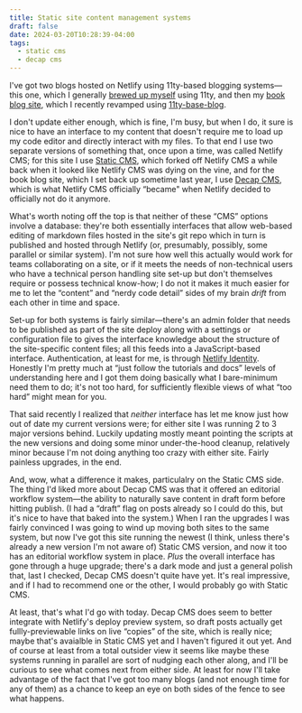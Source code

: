 ```yaml
---
title: Static site content management systems
draft: false
date: 2024-03-20T10:28:39-04:00
tags:
  - static cms
  - decap cms
---
```

I've got two blogs hosted on Netlify using 11ty-based blogging systems—this one, which I generally [brewed up myself](https://github.com/darby3/ntih-jan2020) using 11ty, and then my [book blog site](https://tdaoc.org/), which I recently revamped using [11ty-base-blog](https://eleventy-base-blog.netlify.app/).

I don't update either enough, which is fine, I'm busy, but when I do, it sure is nice to have an interface to my content that doesn't require me to load up my code editor and directly interact with my files. To that end I use two separate versions of something that, once upon a time, was called Netlify CMS; for this site I use [Static CMS](https://www.staticcms.org/), which forked off Netlify CMS a while back when it looked like Netlify CMS was dying on the vine, and for the book blog site, which I set back up sometime last year, I use [Decap CMS](https://decapcms.org/), which is what Netlify CMS officially “became" when Netlify decided to officially not do it anymore.

What's worth noting off the top is that neither of these “CMS” options involve a database: they're both essentially interfaces that allow web-based editing of markdown files hosted in the site's git repo which in turn is published and hosted through Netlify (or, presumably, possibly, some parallel or similar system). I'm not sure how well this actually would work for teams collaborating on a site, or if it meets the needs of non-technical users who have a technical person handling site set-up but don't themselves require or possess technical know-how; I do not it makes it much easier for me to let the “content” and “nerdy code detail” sides of my brain _drift_ from each other in time and space.

Set-up for both systems is fairly similar—there's an admin folder that needs to be published as part of the site deploy along with a settings or configuration file to gives the interface knowledge about the structure of the site-specific content files; all this feeds into a JavaScript-based interface. Authentication, at least for me, is through [Netlify Identity](https://docs.netlify.com/security/secure-access-to-sites/identity/). Honestly I'm pretty much at “just follow the tutorials and docs” levels of understanding here and I got them doing basically what I bare-minimum need them to do; it's not too hard, for sufficiently flexible views of what “too hard” might mean for you.

That said recently I realized that _neither_ interface has let me know just how out of date my current versions were; for either site I was running 2 to 3 major versions behind. Luckily updating mostly meant pointing the scripts at the new versions and doing some minor under-the-hood cleanup, relatively minor because I'm not doing anything too crazy with either site. Fairly painless upgrades, in the end.

And, wow, what a difference it makes, particulalry on the Static CMS side. The thing I'd liked more about Decap CMS was that it offered an editorial workflow system—the ability to naturally save content in draft form before hitting publish. (I had a “draft” flag on posts already so I could do this, but it's nice to have that baked into the system.) When I ran the upgrades I was fairly convinced I was going to wind up moving both sites to the same system, but now I've got this site running the newest (I think, unless there's already a new version I'm not aware of) Static CMS version, and now it too has an editorial workflow system in place. _Plus_ the overall interface has gone through a huge upgrade; there's a dark mode and just a general polish that, last I checked, Decap CMS doesn't quite have yet. It's real impressive, and if I had to recommend one or the other, I would probably go with Static CMS.

At least, that's what I'd go with today. Decap CMS does seem to better integrate with Netlify's deploy preview system, so draft posts actually get fullly-previewable links on live “copies” of the site, which is really nice; maybe that's avaialble in Static CMS yet and I haven't figured it out yet. And of course at least from a total outsider view it seems like maybe these systems running in parallel are sort of nudging each other along, and I'll be curious to see what comes next from either side. At least for now I'll take advantage of the fact that I've got too many blogs (and not enough time for any of them) as a chance to keep an eye on both sides of the fence to see what happens.
